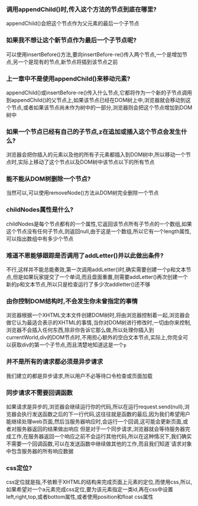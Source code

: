 ﻿### 调用appendChild()时,传入这个方法的节点到底在哪里?
appendChild()会把这个节点作为父元素的最后一个子节点

### 如果我不想让这个新节点作为最后一个子节点呢?

可以使用insertBefore()方法,要向insertBefore-re()传入两个节点,一个是增加节点,另一个是现有的节点,新节点将插到该节点之前

### 上一章中不是使用appendChild()来移动元素?

appendChild()或insertBefore-re()传入什么节点,它都将作为一个新的子节点调用到appendChild()的父节点上,如果该节点已经在DOM树上中,浏览器就会移动到这个节点,或者如果该节点尚未作为树中的一部分,浏览器则会把这个节点增加到DOM树中

### 如果一个节点已经有自己的子节点,z在追加或插入这个节点会发生什么?

浏览器会把你插入的元素以及他的所有子元素都插入到DOM树中,所以移动一个节点时,实际上移动了这个节点以及DOM树中该节点以下的所有节点

### 能不能从DOM树删除一个节点?
当然可以,可以使用removeNode()方法从DOM树完全删除一个节点

### childNodes属性是什么?
childNodes是每个节点都有的一个属性,它返回该节点所有子节点的一个数组,如果这个节点没有任何子节点,则返回null,由于这是一个数组,所以它有一个length属性,可以指出数组中有多少个节点

### 难道不恩能够跟踪是否调用了addLetter()并以此做出条件?

不行,这样并不能总能奏效,第一次调用addLetter()时,确实需要创建一个p和文本节点,但是如果玩家提交了一个单词,而且盘面重置,则需要addLetter()再次创建一个新的p和文本节点,所以只是检查运行了多少次addletter()还不够

### 由你控制DOM结构时,不会发生你未曾指定的事情

浏览器根据一个XHTML文本文件创建DOM树时,将由浏览器控制着一起,浏览器会做它认为最适合表示的XHTML的事情,当你对DOM树进行修改时,一切由你来控制,浏览器不会插入任何东西,除非你告诉它那么做,所以处理你插入到currentWorld,div的DOM节点时,不用担心额外的空白文本节点,实际上,你完全可以获取div的第一个子节点,而且清楚地知道这是一个`p`

### 并不是所有的请求都必须是异步请求

我们建立的都是异步请求,所以用户不必等待口令检查或页面加载

### 同步请求不需要回调函数
如果请求是异步的,浏览器会继续运行你的代码,所以在运行request.send(null),浏览器会执行发送函数之后的下一行代码,这往往就是函数的最后,因为我们希望用户能继续处理web页面,然后当服务器响应时,会运行一个回调,这可能会更新页面,或者对服务器返回的结果做出响应
但是对于一个同步请求,浏览器就会等待服务器完成工作,在服务器返回一个响应之前不会运行其他代码,所以在这种情况下,我们确实不需要一个回调函数,可以在发送函数中继续做其他的工作,而且我们知道`请求对象中包含服务器的所有响应数据


### css定位?

css定位就是指,不依赖于XHTML的结构来完成页面上元素的定位,而使用css,所以,如果希望对一个a元素完成css定位,要为该元素指定一类id,再在css中设置left,right,top,或者bottom属性,或者使用position和float css属性

